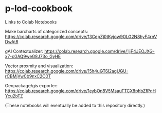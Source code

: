 # p-lod-cookbook
Links to Colab Notebooks

Make barcharts of categorized concepts: https://colab.research.google.com/drive/13CepZj0tKyjow9OLG2N8hyF4rnVDwAt8

gAI Contextualizer: https://colab.research.google.com/drive/1jjF4JEOJXG-x7-cGAQ9weG8J73o_GyHE

Vector proxmity and visualization: https://colab.research.google.com/drive/15h4uGT6I2agUGU-rCBMjVw0b9nxC2C0T

Geopackage/gis exporter: https://colab.research.google.com/drive/1eybOn8V5MsauTTCX8phbZfPqHYcu2bTZ

(These notebooks will eventually be added to this repository directly.)
